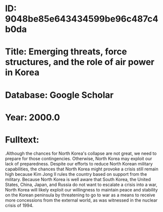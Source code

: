 # ID: 9048be85e643434599be96c487c4b0da
# Title: Emerging threats, force structures, and the role of air power in Korea
# Database: Google Scholar
# Year: 2000.0
# Fulltext:
.Although the chances for North Korea's collapse are not great, we need to prepare for those contingencies.
Otherwise, North Korea may exploit our lack of preparedness.
Despite our efforts to reduce North Korean military capabilities, the chances that North Korea might provoke a crisis still remain high because Kim Jong II rules the country based on support from the military.
Because North Korea is well aware that South Korea, the United States, China, Japan, and Russia do not want to escalate a crisis into a war, North Korea will likely exploit our willingness to maintain peace and stability on the Korean peninsula by threatening to go to war as a means to receive more concessions from the external world, as was witnessed in the nuclear crisis of 1994.